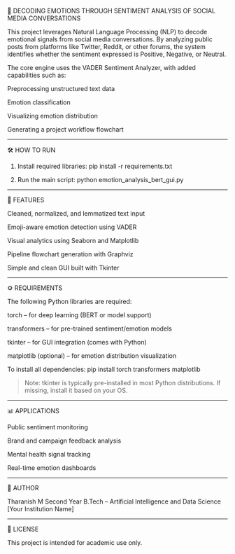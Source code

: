 🚀 DECODING EMOTIONS THROUGH SENTIMENT ANALYSIS OF SOCIAL MEDIA CONVERSATIONS

This project leverages Natural Language Processing (NLP) to decode emotional signals from social media conversations. By analyzing public posts from platforms like Twitter, Reddit, or other forums, the system identifies whether the sentiment expressed is Positive, Negative, or Neutral.

The core engine uses the VADER Sentiment Analyzer, with added capabilities such as:

Preprocessing unstructured text data

Emotion classification

Visualizing emotion distribution

Generating a project workflow flowchart



---

🛠️ HOW TO RUN

1. Install required libraries:
pip install -r requirements.txt


2. Run the main script:
python emotion_analysis_bert_gui.py




---

📌 FEATURES

Cleaned, normalized, and lemmatized text input

Emoji-aware emotion detection using VADER

Visual analytics using Seaborn and Matplotlib

Pipeline flowchart generation with Graphviz

Simple and clean GUI built with Tkinter



---

⚙️ REQUIREMENTS

The following Python libraries are required:

torch – for deep learning (BERT or model support)

transformers – for pre-trained sentiment/emotion models

tkinter – for GUI integration (comes with Python)

matplotlib (optional) – for emotion distribution visualization


To install all dependencies:
pip install torch transformers matplotlib

> Note: tkinter is typically pre-installed in most Python distributions. If missing, install it based on your OS.




---

📊 APPLICATIONS

Public sentiment monitoring

Brand and campaign feedback analysis

Mental health signal tracking

Real-time emotion dashboards



---

👤 AUTHOR

Tharanish M
Second Year B.Tech – Artificial Intelligence and Data Science
[Your Institution Name]


---

📄 LICENSE

This project is intended for academic use only.
